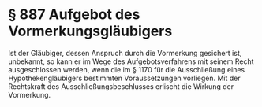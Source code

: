 # § 887 Aufgebot des Vormerkungsgläubigers
Ist der Gläubiger, dessen Anspruch durch die Vormerkung gesichert ist, unbekannt, so kann er im Wege des Aufgebotsverfahrens mit seinem Recht ausgeschlossen werden, wenn die im § 1170 für die Ausschließung eines Hypothekengläubigers bestimmten Voraussetzungen vorliegen. Mit der Rechtskraft des Ausschließungsbeschlusses erlischt die Wirkung der Vormerkung.